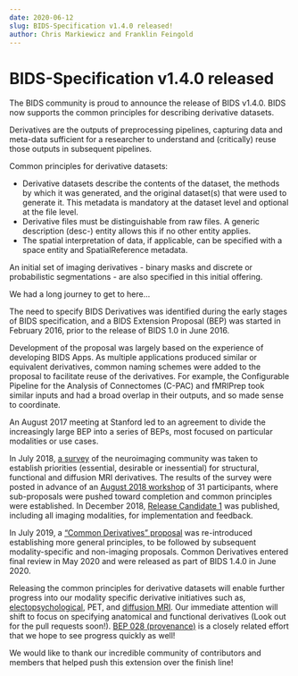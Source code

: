 ```yaml
---
date: 2020-06-12
slug: BIDS-Specification v1.4.0 released!
author: Chris Markiewicz and Franklin Feingold
---
```


# BIDS-Specification v1.4.0 released

The BIDS community is proud to announce the release of BIDS v1.4.0. BIDS now supports the  common principles for describing derivative datasets.

Derivatives are the outputs of preprocessing pipelines, capturing data and meta-data sufficient for a researcher to understand and (critically) reuse those outputs in subsequent pipelines.

<!--more-->

Common principles for derivative datasets:

- Derivative datasets describe the contents of the dataset, the methods by which it was generated, and the original dataset(s) that were used to generate it. This metadata is mandatory at the dataset level and optional at the file level.
- Derivative files must be distinguishable from raw files. A generic description (desc-) entity allows this if no other entity applies.
- The spatial interpretation of data, if applicable, can be specified with a space entity and SpatialReference metadata.

An initial set of imaging derivatives - binary masks and discrete or probabilistic segmentations - are also specified in this initial offering.

We had a long journey to get to here...

The need to specify BIDS Derivatives was identified during the early stages of BIDS specification, and a BIDS Extension Proposal (BEP) was started in February 2016, prior to the release of BIDS 1.0 in June 2016.

Development of the proposal was largely based on the experience of developing BIDS Apps. As multiple applications produced similar or equivalent derivatives, common naming schemes were added to the proposal to facilitate reuse of the derivatives. For example, the Configurable Pipeline for the Analysis of Connectomes (C-PAC) and fMRIPrep took similar inputs and had a broad overlap in their outputs, and so made sense to coordinate.

An August 2017 meeting at Stanford led to an agreement to divide the increasingly large BEP into a series of BEPs, most focused on particular modalities or use cases.

In July 2018, [a survey](http://reproducibility.stanford.edu/bids-processed-data-survey-results/) of the neuroimaging community was taken to establish priorities (essential, desirable or inessential) for structural, functional and diffusion MRI derivatives. The results of the survey were posted in advance of an [August 2018 workshop](http://reproducibility.stanford.edu/bids-processed-meeting-summary/) of 31 participants, where sub-proposals were pushed toward completion and common principles were established. In December 2018, [Release Candidate 1](https://docs.google.com/document/d/17ebopupQxuRwp7U7TFvS6BH03ALJOgGHufxK8ToAvyI/edit#) was published, including all imaging modalities, for implementation and feedback.

In July 2019, a [“Common Derivatives” proposal](https://github.com/bids-standard/bids-specification/pull/265) was re-introduced establishing more general principles, to be followed by subsequent modality-specific and non-imaging proposals. Common Derivatives entered final review in May 2020 and were released as part of BIDS 1.4.0 in June 2020.

Releasing the common principles for derivative datasets will enable further progress into our modality specific derivative initiatives such as, [electopsychological](https://github.com/bids-standard/bep021), PET, and [diffusion MRI](https://github.com/bids-standard/bids-bep016). Our immediate attention will shift to focus on specifying anatomical and functional derivatives (Look out for the pull requests soon!). [BEP 028 (provenance)](https://github.com/bids-standard/bids-specification/pull/487) is a closely related effort that we hope to see progress quickly as well!

We would like to thank our incredible community of contributors and members that helped push this extension over the finish line!
